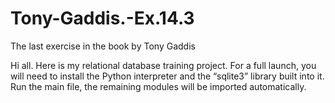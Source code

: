 # Tony-Gaddis.-Ex.14.3
The last exercise in the book by Tony Gaddis

Hi all.
Here is my relational database training project.
For a full launch, you will need to install
the Python interpreter and the “sqlite3” library built into it.
Run the main file, the remaining modules will be imported automatically.
